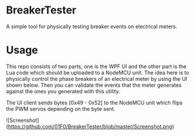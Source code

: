 # BreakerTester
A simple tool for physically testing breaker events on electrical meters.

# Usage
This repo consists of two parts, one is the WPF UI and the other part is the Lua code which should be uploaded to a NodeMCU unit.
The idea here is to physically control the phase breakers of an electrical meter by using the UI shown below. Then you can validate the events that the meter generates against the ones you generated with this utility.

The UI client sends bytes [0x49 - 0x52] to the NodeMCU unit which flips the PWM servos depending on the byte sent.

![Screenshot] (https://github.com/01F0/BreakerTester/blob/master/Screenshot.png)
